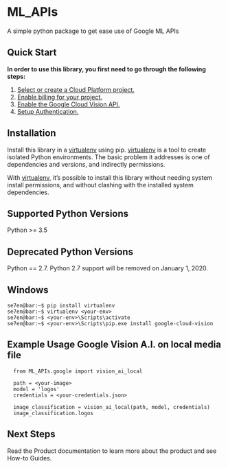 # ML_APIs
A simple python package to get ease use of Google ML APIs

## Quick Start
**In order to use this library, you first need to go through the following steps:**

1. [Select or create a Cloud Platform project.](https://console.cloud.google.com/project)
2. [Enable billing for your project.](https://cloud.google.com/billing/docs/how-to/modify-project#enable_billing_for_a_project)
3. [Enable the Google Cloud Vision API.](https://cloud.google.com/vision)
4. [Setup Authentication.](https://googleapis.dev/python/google-api-core/latest/auth.html)

## Installation
Install this library in a [virtualenv](https://virtualenv.pypa.io/en/latest/) using pip. [virtualenv](https://virtualenv.pypa.io/en/latest/) is a tool to create isolated Python environments. The basic problem it addresses is one of dependencies and versions, and indirectly permissions.

With [virtualenv](https://virtualenv.pypa.io/en/latest/), it’s possible to install this library without needing system install permissions, and without clashing with the installed system dependencies.

## Supported Python Versions
Python >= 3.5

## Deprecated Python Versions
Python == 2.7. Python 2.7 support will be removed on January 1, 2020.

## Windows
```console
se7en@bar:~$ pip install virtualenv
se7en@bar:~$ virtualenv <your-env>
se7en@bar:~$ <your-env>\Scripts\activate
se7en@bar:~$ <your-env>\Scripts\pip.exe install google-cloud-vision
```
## Example Usage Google Vision A.I. on local media file
```python3
  from ML_APIs.google import vision_ai_local
  
  path = <your-image>
  model = 'logos'
  credentials = <your-credentials.json>
  
  image_classification = vision_ai_local(path, model, credentials)
  image_classification.logos
```
## Next Steps
Read the Product documentation to learn more about the product and see How-to Guides.